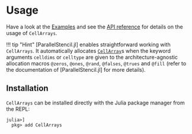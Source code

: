 # Usage
Have a look at the [Examples](@ref) and see the [API reference](@ref) for details on the usage of `CellArrays`.

!!! tip "Hint"
    [ParallelStencil.jl] enables straightforward working with `CellArrays`. It automatically allocates [`CellArray`](@ref)s when the keyword arguments `celldims` or `celltype` are given to the architecture-agnostic allocation macros `@zeros`, `@ones`, `@rand`, `@falses`, `@trues` and `@fill` (refer to the documentation of [ParallelStencil.jl] for more details).


## Installation
`CellArrays` can be installed directly with the Julia package manager from the REPL:
```julia-repl
julia>]
  pkg> add CellArrays
```
